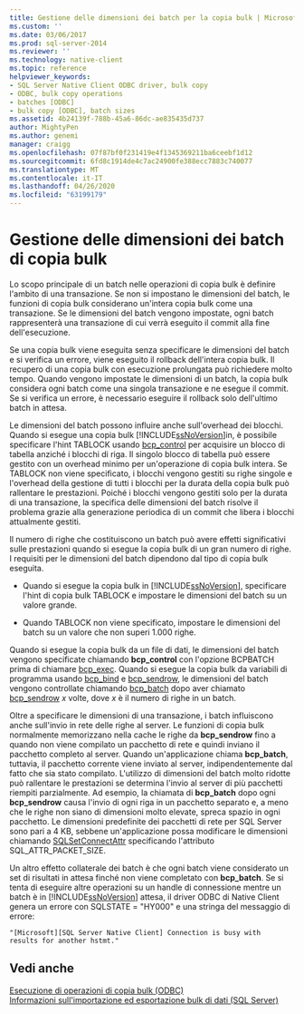 ```yaml
---
title: Gestione delle dimensioni dei batch per la copia bulk | Microsoft Docs
ms.custom: ''
ms.date: 03/06/2017
ms.prod: sql-server-2014
ms.reviewer: ''
ms.technology: native-client
ms.topic: reference
helpviewer_keywords:
- SQL Server Native Client ODBC driver, bulk copy
- ODBC, bulk copy operations
- batches [ODBC]
- bulk copy [ODBC], batch sizes
ms.assetid: 4b24139f-788b-45a6-86dc-ae835435d737
author: MightyPen
ms.author: genemi
manager: craigg
ms.openlocfilehash: 07f87bf0f231419e4f1345369211ba6ceebf1d12
ms.sourcegitcommit: 6fd8c1914de4c7ac24900fe388ecc7883c740077
ms.translationtype: MT
ms.contentlocale: it-IT
ms.lasthandoff: 04/26/2020
ms.locfileid: "63199179"
---
```

# <a name="managing-bulk-copy-batch-sizes"></a>Gestione delle dimensioni dei batch di copia bulk
  Lo scopo principale di un batch nelle operazioni di copia bulk è definire l'ambito di una transazione. Se non si impostano le dimensioni del batch, le funzioni di copia bulk considerano un'intera copia bulk come una transazione. Se le dimensioni del batch vengono impostate, ogni batch rappresenterà una transazione di cui verrà eseguito il commit alla fine dell'esecuzione.  
  
 Se una copia bulk viene eseguita senza specificare le dimensioni del batch e si verifica un errore, viene eseguito il rollback dell'intera copia bulk. Il recupero di una copia bulk con esecuzione prolungata può richiedere molto tempo. Quando vengono impostate le dimensioni di un batch, la copia bulk considera ogni batch come una singola transazione e ne esegue il commit. Se si verifica un errore, è necessario eseguire il rollback solo dell'ultimo batch in attesa.  
  
 Le dimensioni del batch possono influire anche sull'overhead dei blocchi. Quando si esegue una copia bulk [!INCLUDE[ssNoVersion](../../includes/ssnoversion-md.md)]in, è possibile specificare l'hint TABLOCK usando [bcp_control](../native-client-odbc-extensions-bulk-copy-functions/bcp-control.md) per acquisire un blocco di tabella anziché i blocchi di riga. Il singolo blocco di tabella può essere gestito con un overhead minimo per un'operazione di copia bulk intera. Se TABLOCK non viene specificato, i blocchi vengono gestiti su righe singole e l'overhead della gestione di tutti i blocchi per la durata della copia bulk può rallentare le prestazioni. Poiché i blocchi vengono gestiti solo per la durata di una transazione, la specifica delle dimensioni del batch risolve il problema grazie alla generazione periodica di un commit che libera i blocchi attualmente gestiti.  
  
 Il numero di righe che costituiscono un batch può avere effetti significativi sulle prestazioni quando si esegue la copia bulk di un gran numero di righe. I requisiti per le dimensioni del batch dipendono dal tipo di copia bulk eseguita.  
  
-   Quando si esegue la copia bulk in [!INCLUDE[ssNoVersion](../../includes/ssnoversion-md.md)], specificare l'hint di copia bulk TABLOCK e impostare le dimensioni del batch su un valore grande.  
  
-   Quando TABLOCK non viene specificato, impostare le dimensioni del batch su un valore che non superi 1.000 righe.  
  
 Quando si esegue la copia bulk da un file di dati, le dimensioni del batch vengono specificate chiamando **bcp_control** con l'opzione BCPBATCH prima di chiamare [bcp_exec](../native-client-odbc-extensions-bulk-copy-functions/bcp-exec.md). Quando si esegue la copia bulk da variabili di programma usando [bcp_bind](../native-client-odbc-extensions-bulk-copy-functions/bcp-bind.md) e [bcp_sendrow](../native-client-odbc-extensions-bulk-copy-functions/bcp-sendrow.md), le dimensioni del batch vengono controllate chiamando [bcp_batch](../native-client-odbc-extensions-bulk-copy-functions/bcp-batch.md) dopo aver chiamato [bcp_sendrow](../native-client-odbc-extensions-bulk-copy-functions/bcp-sendrow.md) *x* volte, dove *x* è il numero di righe in un batch.  
  
 Oltre a specificare le dimensioni di una transazione, i batch influiscono anche sull'invio in rete delle righe al server. Le funzioni di copia bulk normalmente memorizzano nella cache le righe da **bcp_sendrow** fino a quando non viene compilato un pacchetto di rete e quindi inviano il pacchetto completo al server. Quando un'applicazione chiama **bcp_batch**, tuttavia, il pacchetto corrente viene inviato al server, indipendentemente dal fatto che sia stato compilato. L'utilizzo di dimensioni del batch molto ridotte può rallentare le prestazioni se determina l'invio al server di più pacchetti riempiti parzialmente. Ad esempio, la chiamata di **bcp_batch** dopo ogni **bcp_sendrow** causa l'invio di ogni riga in un pacchetto separato e, a meno che le righe non siano di dimensioni molto elevate, spreca spazio in ogni pacchetto. Le dimensioni predefinite dei pacchetti di rete per SQL Server sono pari a 4 KB, sebbene un'applicazione possa modificare le dimensioni chiamando [SQLSetConnectAttr](../native-client-odbc-api/sqlsetconnectattr.md) specificando l'attributo SQL_ATTR_PACKET_SIZE.  
  
 Un altro effetto collaterale dei batch è che ogni batch viene considerato un set di risultati in attesa finché non viene completato con **bcp_batch**. Se si tenta di eseguire altre operazioni su un handle di connessione mentre un batch è in [!INCLUDE[ssNoVersion](../../includes/ssnoversion-md.md)] attesa, il driver ODBC di Native Client genera un errore con SQLSTATE = "HY000" e una stringa del messaggio di errore:  
  
```  
"[Microsoft][SQL Server Native Client] Connection is busy with  
results for another hstmt."  
```  
  
## <a name="see-also"></a>Vedi anche  
 [Esecuzione di operazioni di copia bulk &#40;ODBC&#41;](performing-bulk-copy-operations-odbc.md)   
 [Informazioni sull'importazione ed esportazione bulk di dati &#40;SQL Server&#41;](../import-export/bulk-import-and-export-of-data-sql-server.md)  
  
  
